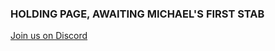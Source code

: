 ### HOLDING PAGE, AWAITING MICHAEL'S FIRST STAB

[Join us on Discord](https://discord.com/invite/6k9mv8ME)






